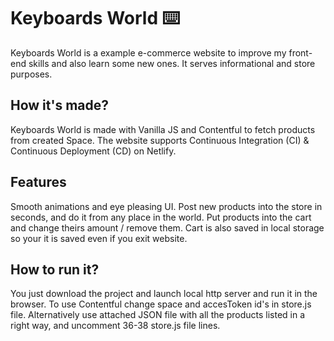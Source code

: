 # Keyboards World ⌨️
Keyboards World is a example e-commerce website to improve my front-end skills and also learn some new ones. It serves informational and store purposes.

## How it's made?
Keyboards World is made with Vanilla JS and Contentful to fetch products from created Space. The website supports Continuous Integration (CI) & Continuous Deployment (CD) on Netlify.

## Features
Smooth animations and eye pleasing UI. Post new products into the store in seconds, and do it from any place in the world. Put products into the cart and change theirs amount / remove them. Cart is also saved in local storage so your it is saved even if you exit website.

## How to run it?
You just download the project and launch local http server and run it in the browser. To use Contentful change space and accesToken id's in store.js file. Alternatively use attached JSON file with all the products listed in a right way, and uncomment 36-38 store.js file lines.
